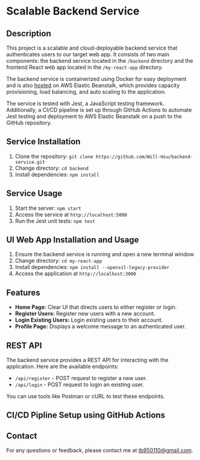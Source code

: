 # Scalable Backend Service

## Description

This project is a scalable and cloud-deployable backend service that authenticates users to our target web app. It consists of two main components: the backend service located in the `/backend` directory and the frontend React web app located in the `/my-react-app` directory.

The backend service is containerized using Docker for easy deployment and is also [hosted](http://scalablebackendservice-env-2.eba-94xqkp3a.us-west-2.elasticbeanstalk.com) on AWS Elastic Beanstalk, which provides capacity provisioning, load balancing, and auto scaling to the application.

The service is tested with Jest, a JavaScript testing framework. Additionally, a CI/CD pipeline is set up through GitHub Actions to automate Jest testing and deployment to AWS Elastic Beanstalk on a push to the GitHub repository.

## Service Installation

1. Clone the repository: `git clone https://github.com/Will-Hsu/backend-service.git`
2. Change directory: `cd backend`
3. Install dependencies: `npm install`

## Service Usage

1. Start the server: `npm start`
2. Access the service at `http://localhost:5000`
3. Run the Jest unit tests: `npm test`

## UI Web App Installation and Usage

1. Ensure the backend service is running and open a new terminal window
2. Change directory: `cd my-react-app`
3. Install dependencies: `npm install --openssl-legacy-provider`
4. Access the application at `http://localhost:3000`

## Features

- **Home Page:** Clear UI that directs users to either register or login.
- **Register Users:** Register new users with a new account.
- **Login Existing Users:** Login existing users to their account.
- **Profile Page:** Displays a welcome message to an authenticated user.

## REST API

The backend service provides a REST API for interacting with the application. Here are the available endpoints:

- `/api/register` - POST request to register a new user.
- `/api/login` - POST request to login an existing user.

You can use tools like Postman or cURL to test these endpoints.

## CI/CD Pipline Setup using GitHub Actions

## Contact

For any questions or feedback, please contact me at [tb950110@gmail.com](mailto:tb950110@gmail.com).
